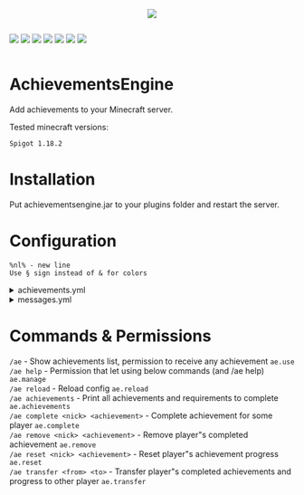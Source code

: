 <p align="center">
  <img src="https://i.imgur.com/FRDyMxv.png">
</p>

<div style="display:inline-block">
  <p align="center">
    <img src="https://img.shields.io/github/v/release/qWojtpl/achievementsengine">
    <img src="https://img.shields.io/github/languages/top/qWojtpl/achievementsengine">
    <img src="https://img.shields.io/github/repo-size/qWojtpl/achievementsengine">
  </p>
</div>
<div style="display:inline-block">
  <p align="center">
    <img src="https://img.shields.io/github/downloads/qWojtpl/achievementsengine/latest/total">
    <img src="https://img.shields.io/github/commit-activity/m/qWojtpl/achievementsengine">
    <img src="https://img.shields.io/github/commits-since/qWojtpl/achievementsengine/latest">
    <img src="https://img.shields.io/github/last-commit/qWojtpl/achievementsengine">
  </p>
</div>

<br>

# AchievementsEngine

<p>Add achievements to your Minecraft server.</p>
<p>Tested minecraft versions: </p> 

`Spigot 1.18.2`

# Installation

<p>Put achievementsengine.jar to your plugins folder and restart the server.</p>

# Configuration

`%nl% - new line`<br>
`Use § sign instead of & for colors`

<details><summary>achievements.yml</summary>
<br>

`* means anything, eg. kill 10 * (means kill 10 any entity), drop 64 * (means drop 64 of any item)`
<br>

## Supported events:

```java
- join        // Join event, eg. join 1 server
- kill*       // Kill event, eg. kill 20 zombie named Super Zombie!!
- interact    // Interact block event, eg. interact 50 stone_button
- break       // Break block event, eg. break 64 dirt
- place       // Place block event, eg. place 128 spruce_log
- pickup*     // Pickup (how many items, not how many times) item event, eg. pickup 32 slime_ball
- T_pickup*   // Pickup (how many times, not how many items) item event, eg. T_pickup 5 dirt
- drop*       // Drop (how many items, not how many times) item event, eg. drop 64 stone
- T_drop*     // Drop (how many times, not how many items) item event, eg. T_drop 10 diamond_sword
- craft*      // Craft (how many items, not how many times) item event, eg. craft 1 cake
- T_craft*    // Craft (how many times, now how many items) item event, eg. craft 10 diamond_pickaxe
- enchant*    // Enchant item event, eg. enchant 1 diamond_sword named Magic sword!
- fish        // Fish (using fishing rod) event, eg. fish 64 pufferfish
- catch       // Catch (using fishing rod) entity, eg. catch 10 wolf
- shoot*      // Shoot event, eg. shoot 20 bow
- throw       // Throw event, eg. throw 64 snowball, throw 10 trident
- command     // Send command event (without arguments), eg. command 30 /ae
- chat        // Send chat message event, eg. chat 10 Wiggle-Wiggle
- complete    // Complete achievement event, eg. complete 1 <other achievement key>
```

<sup>* - event that supports names, eg. `kill 1 villager named Some Villager`</sup>

## YML Fields:

<b>
Every key must be child of "achievements"<br>
Before below fields add parent key<br>
</b>
<br>

`enabled` - Mark if achievemnt is enabled<br>
`name` - Achievement name<br>
`description` - Achievement description<br>
`item` - GUI item (default is bedrock)<br>
`showProgress` - If true shows the progress in GUI and e<br>
`announceProgress` - If true announce when player will progress in achievement by sending chat message to him<br>
`events` - List of events required to complete this achievement (syntax: {EVENT} {HOW_MANY_TIMES} {BLOCK/ENTITY/ITEM/TEXT} [named] [TEXT]), eg.<br>

```yml
events:
- break 64 dirt
- fish 10 cod
```

`actions` - List of actions (commands) which will be fired when player will complete achievement<br>

<b>
{0} - player nickname<br>
{1} - achievement name
</b>

```yml
actions:
- say {0} completed achievement {1}!
- give {0} minecraft:diamond 1
```

## Example configuration:

```yml
achievements:
  '0':
    enabled: true
    name: '§6§lMarksman'
    description: '§aShoot 64 times from bow%nl%§aRewards:%nl%§b12 diamonds'
    item: BOW
    showProgress: false
    announceProgress: false
    events:
    - shoot 64 bow
    actions:
    - give {0} minecraft:diamond 12
  'fisherman':
    enabled: true
    name: '§1§lFisherman'
    description: '§aFish 50 cods%nl%§aRewards:%nl%§232 emeralds'
    item: FISHING_ROD
    showProgress: true
    announceProgress: tre
    events:
    - fish 50 cod
    actions:
    - give {0} minecraft:emerald 32
  'fame':
    enabled: true
    name: '§6§lIm fame!'
    description: '§aComplete all achievements'
    item: GOLD_BLOCK
    showProgress: false
    announceProgress: false
    events:
    - complete 1 0
    - complete 1 fisherman
    actions:
    - give {0} minecraft:gold_block 64
    - 'say {0} Completed all achievements! ;O'
```

## Default configuration:

```yml
achievements:
  '0':
    enabled: true
    name: §2§lSample Achievement
    description: §aUse /ae command and get 1 diamond.
    item: BEDROCK
    showProgress: false
    announceProgress: false
    events:
    - command 1 /ae
    actions:
    - give {0} minecraft:diamond 1
```

</details>

<details><summary>messages.yml</summary>

## YML Fields:

<b>
Every field must be child of "messages"<br>
</b>
<br>

`prefix` - Commands prefix.<br>
`gui-title` - GUI title<br>
`gui-next` - Next GUI page<br>
`gui-previous` - Previous GUI page<br>
`complete-message` - Complete achievement chat message. {0} is achievement name, {1} is description, {2} is events, {3} is actions<br>
`progress-message` - Progress achievement chat message. {0} is achievement name<br>
`progress` - Progress (text in GUI)<br>
`progress-field-prefix`: Prefix in GUI progress list<br>
`completed` - Completed (text in GUI)<br>

## Default configuration:

```yml
messages:
  prefix: '§2[§6AchievementsEngine§2] '
  gui-title: Achievements (Page {0}/{1})
  gui-next: §f§lNext page
  gui-previous: §f§lPrevious page
  complete-message: "§6§k--------------%nl%%nl%§a§lNew achievement!%nl%§a§lUnlocked:
    {0}%nl%%nl%§6§k--------------"
  progress-message: §aYou made progress in achievement {0}§a!
  progress: "§6§lProgress:"
  progress-field-prefix: §7§l- §b
  completed: §aCOMPLETED!
```

</details>

# Commands & Permissions

`/ae`                                - Show achievements list, permission to receive any achievement `ae.use`<br> 
`/ae help`                           - Permission that let using below commands (and /ae help) `ae.manage`<br> 
`/ae reload`                         - Reload config `ae.reload`<br>
`/ae achievements`                   - Print all achievements and requirements to complete `ae.achievements`<br>
`/ae complete <nick> <achievement>`  - Complete achievement for some player `ae.complete`<br>
`/ae remove <nick> <achievement>`    - Remove player"s completed achievement `ae.remove`<br>
`/ae reset <nick> <achievement>`     - Reset player"s achievement progress `ae.reset`<br>
`/ae transfer <from> <to>`           - Transfer player"s completed achievements and progress to other player `ae.transfer`<br>
